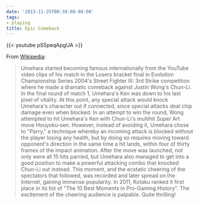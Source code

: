 ```yaml
---
date: '2013-11-25T00:30:00-08:00'
tags:
- playing
title: Epic Comeback
---
```


{{< youtube pS5peqApgUA >}}

From [Wikipedia](http://en.wikipedia.org/wiki/Daigo_Umehara):

>Umehara started becoming famous internationally from the YouTube video clips of his match in the Losers bracket final in Evolution Championship Series 2004's Street Fighter III: 3rd Strike competition where he made a dramatic comeback against Justin Wong's Chun-Li. In the final round of match 1, Umehara's Ken was down to his last pixel of vitality. At this point, any special attack would knock Umehara's character out if connected, since special attacks deal chip damage even when blocked. In an attempt to win the round, Wong attempted to hit Umehara's Ken with Chun-Li's multihit Super Art move Houyoku-sen. However, instead of avoiding it, Umehara chose to "Parry," a technique whereby an incoming attack is blocked without the player losing any health, but by doing so requires moving toward opponent's direction in the same time a hit lands, within four of thirty frames of the impact animation. After the move was launched, not only were all 15 hits parried, but Umehara also managed to get into a good position to make a powerful attacking combo that knocked Chun-Li out instead. This moment, and the ecstatic cheering of the spectators that followed, was recorded and later spread on the Internet, gaining immense popularity. In 2011, Kotaku ranked it first place in its list of "The 10 Best Moments in Pro-Gaming History". The excitement of the cheering audience is palpable. Quite thrilling!
